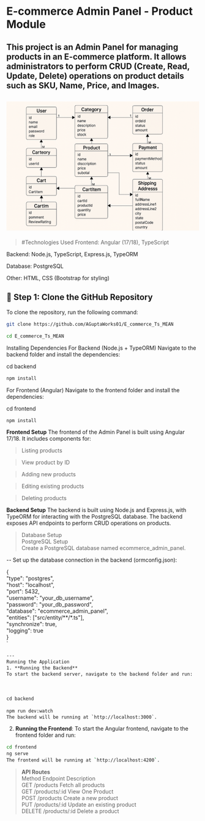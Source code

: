 # **E-commerce Admin Panel - Product Module**

This project is an Admin Panel for managing products in an E-commerce platform. It allows administrators to perform CRUD (Create, Read, Update, Delete) operations on product details such as SKU, Name, Price, and Images.
 --- 
![ER Diagram](./ECom-ER.png)
---
> #Technologies Used
Frontend: Angular (17/18), TypeScript

Backend: Node.js, TypeScript, Express.js, TypeORM

Database: PostgreSQL

Other: HTML, CSS (Bootstrap for styling)


## **📌 Step 1: Clone the GitHub Repository**
To clone the repository, run the following command:

```bash
git clone https://github.com/AGuptaWorks01/E_commerce_Ts_MEAN
```
```bash
cd E_commerce_Ts_MEAN
```

Installing Dependencies
For Backend (Node.js + TypeORM)
Navigate to the backend folder and install the dependencies:

cd backend
```bash
npm install
```

For Frontend (Angular)
Navigate to the frontend folder and install the dependencies:


cd frontend
```bash
npm install
```

**Frontend Setup**
The frontend of the Admin Panel is built using Angular 17/18. It includes components for:

> Listing products

> View product by ID

> Adding new products

> Editing existing products

> Deleting products

**Backend Setup**
The backend is built using Node.js and Express.js, with TypeORM for interacting with the PostgreSQL database. The backend exposes API endpoints to perform CRUD operations on products.

> Database Setup   
> PostgreSQL Setup   
> Create a PostgreSQL database named ecommerce_admin_panel.   

-- Set up the database connection in the backend (ormconfig.json):

{   
  "type": "postgres",   
  "host": "localhost",    
  "port": 5432,   
  "username": "your_db_username",   
  "password": "your_db_password",   
  "database": "ecommerce_admin_panel",   
  "entities": ["src/entity/**/*.ts"],    
  "synchronize": true,   
  "logging": true    
}  
`
``` 
---
Running the Application
1. **Running the Backend**
To start the backend server, navigate to the backend folder and run:



cd backend

npm run dev:watch
The backend will be running at `http://localhost:3000`.
```

2. **Running the Frontend**:
To start the Angular frontend, navigate to the frontend folder and run:

```bash
cd frontend
ng serve
The frontend will be running at `http://localhost:4200`.
```

> **API Routes**   
Method   	Endpoint			Description   
GET			/products			Fetch all products  
GET			/products/:id		View One Product  
POST		/products			Create a new product   
PUT			/products/:id		Update an existing product   
DELETE		/products/:id		Delete a product   

